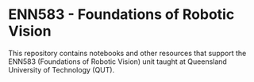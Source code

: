 # ENN583 - Foundations of Robotic Vision

This repository contains notebooks and other resources that support the ENN583 (Foundations of Robotic Vision) unit taught at Queensland University of Technology (QUT).


